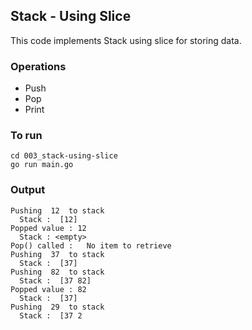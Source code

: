 ## Stack - Using Slice

This code implements Stack using slice for storing data.


### Operations
- Push
- Pop
- Print


### To run 
```
cd 003_stack-using-slice
go run main.go
```

### Output
```
Pushing  12  to stack
  Stack :  [12]
Popped value : 12
  Stack : <empty>
Pop() called :   No item to retrieve 
Pushing  37  to stack
  Stack :  [37]
Pushing  82  to stack
  Stack :  [37 82]
Popped value : 82
  Stack :  [37]
Pushing  29  to stack
  Stack :  [37 2
```